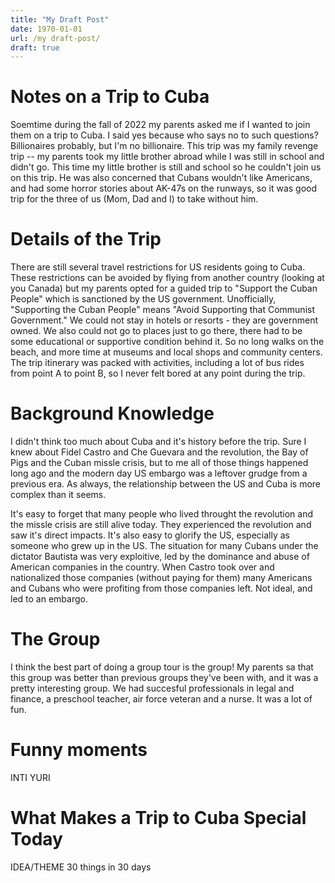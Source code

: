 ```yaml
---
title: "My Draft Post"
date: 1970-01-01
url: /my draft-post/
draft: true
---
```


# Notes on a Trip to Cuba

Soemtime during the fall of 2022 my parents asked me if I wanted to join them on a trip to Cuba. I said yes because who says no to such questions? Billionaires probably, but I'm no billionaire. This trip was my family revenge trip -- my parents took my little brother abroad while I was still in school and didn't go. This time my little brother is still and school so he couldn't join us on this trip. He was also concerned that Cubans wouldn't like Americans, and had some horror stories about AK-47s on the runways, so it was good trip for the three of us (Mom, Dad and I) to take without him.

# Details of the Trip

There are still several travel restrictions for US residents going to Cuba. These restrictions can be avoided by flying from another country (looking at you Canada) but my parents opted for a guided trip to "Support the Cuban People" which is sanctioned by the US government. Unofficially, "Supporting the Cuban People" means "Avoid Supporting that Communist Government." We could not stay in hotels or resorts - they are government owned. We also could not go to places just to go there, there had to be some educational or supportive condition behind it. So no long walks on the beach, and more time at museums and local shops and community centers. The trip itinerary was packed with activities, including a lot of bus rides from point A to point B, so I never felt bored at any point during the trip.

# Background Knowledge

I didn't think too much about Cuba and it's history before the trip. Sure I knew about Fidel Castro and Che Guevara and the revolution, the Bay of Pigs and the Cuban missle crisis, but to me all of those things happened long ago and the modern day US embargo was a leftover grudge from a previous era. As always, the relationship between the US and Cuba is more complex than it seems.

It's easy to forget that many people who lived throught the revolution and the missle crisis are still alive today. They experienced the revolution and saw it's direct impacts. It's also easy to glorify the US, especially as someone who grew up in the US. The situation for many Cubans under the dictator Bautista was very exploitive, led by the dominance and abuse of American companies in the country. When Castro took over and nationalized those companies (without paying for them) many Americans and Cubans who were profiting from those companies left. Not ideal, and led to an embargo. 

# The Group

I think the best part of doing a group tour is the group! My parents sa that this group was better than previous groups they've been with, and it was a pretty interesting group. We had succesful professionals in legal and finance, a preschool teacher, air force veteran and a nurse. It was a lot of fun. 

# Funny moments

INTI
YURI

# What Makes a Trip to Cuba Special Today

IDEA/THEME 30 things in 30 days
